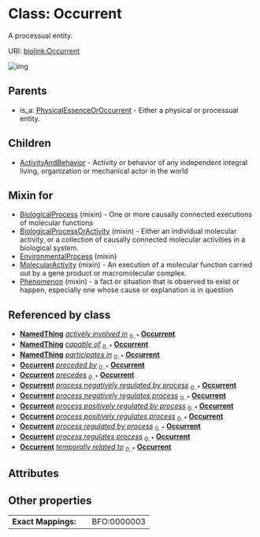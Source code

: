 
# Class: Occurrent


A processual entity.

URI: [biolink:Occurrent](https://w3id.org/biolink/vocab/Occurrent)


![img](http://yuml.me/diagram/nofunky;dir:TB/class/[PhysicalEssenceOrOccurrent],[Phenomenon]uses%20-.->[Occurrent],[MolecularActivity]uses%20-.->[Occurrent],[EnvironmentalProcess]uses%20-.->[Occurrent],[BiologicalProcessOrActivity]uses%20-.->[Occurrent],[BiologicalProcess]uses%20-.->[Occurrent],[Occurrent]^-[ActivityAndBehavior],[PhysicalEssenceOrOccurrent]^-[Occurrent],[Phenomenon],[NamedThing],[MolecularActivity],[EnvironmentalProcess],[BiologicalProcessOrActivity],[BiologicalProcess],[ActivityAndBehavior])

## Parents

 *  is_a: [PhysicalEssenceOrOccurrent](PhysicalEssenceOrOccurrent.md) - Either a physical or processual entity.

## Children

 * [ActivityAndBehavior](ActivityAndBehavior.md) - Activity or behavior of any independent integral living, organization or mechanical actor in the world

## Mixin for

 * [BiologicalProcess](BiologicalProcess.md) (mixin)  - One or more causally connected executions of molecular functions
 * [BiologicalProcessOrActivity](BiologicalProcessOrActivity.md) (mixin)  - Either an individual molecular activity, or a collection of causally connected molecular activities in a biological system.
 * [EnvironmentalProcess](EnvironmentalProcess.md) (mixin) 
 * [MolecularActivity](MolecularActivity.md) (mixin)  - An execution of a molecular function carried out by a gene product or macromolecular complex.
 * [Phenomenon](Phenomenon.md) (mixin)  - a fact or situation that is observed to exist or happen, especially one whose cause or explanation is in question

## Referenced by class

 *  **[NamedThing](NamedThing.md)** *[actively involved in](actively_involved_in.md)*  <sub>0..*</sub>  **[Occurrent](Occurrent.md)**
 *  **[NamedThing](NamedThing.md)** *[capable of](capable_of.md)*  <sub>0..*</sub>  **[Occurrent](Occurrent.md)**
 *  **[NamedThing](NamedThing.md)** *[participates in](participates_in.md)*  <sub>0..*</sub>  **[Occurrent](Occurrent.md)**
 *  **[Occurrent](Occurrent.md)** *[preceded by](preceded_by.md)*  <sub>0..*</sub>  **[Occurrent](Occurrent.md)**
 *  **[Occurrent](Occurrent.md)** *[precedes](precedes.md)*  <sub>0..*</sub>  **[Occurrent](Occurrent.md)**
 *  **[Occurrent](Occurrent.md)** *[process negatively regulated by process](process_negatively_regulated_by_process.md)*  <sub>0..*</sub>  **[Occurrent](Occurrent.md)**
 *  **[Occurrent](Occurrent.md)** *[process negatively regulates process](process_negatively_regulates_process.md)*  <sub>0..*</sub>  **[Occurrent](Occurrent.md)**
 *  **[Occurrent](Occurrent.md)** *[process positively regulated by process](process_positively_regulated_by_process.md)*  <sub>0..*</sub>  **[Occurrent](Occurrent.md)**
 *  **[Occurrent](Occurrent.md)** *[process positively regulates process](process_positively_regulates_process.md)*  <sub>0..*</sub>  **[Occurrent](Occurrent.md)**
 *  **[Occurrent](Occurrent.md)** *[process regulated by process](process_regulated_by_process.md)*  <sub>0..*</sub>  **[Occurrent](Occurrent.md)**
 *  **[Occurrent](Occurrent.md)** *[process regulates process](process_regulates_process.md)*  <sub>0..*</sub>  **[Occurrent](Occurrent.md)**
 *  **[Occurrent](Occurrent.md)** *[temporally related to](temporally_related_to.md)*  <sub>0..*</sub>  **[Occurrent](Occurrent.md)**

## Attributes


## Other properties

|  |  |  |
| --- | --- | --- |
| **Exact Mappings:** | | BFO:0000003 |

